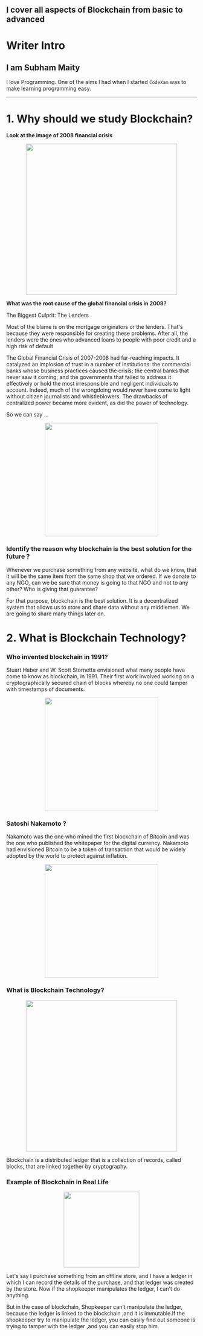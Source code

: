 ## I cover all aspects of Blockchain from basic to advanced

# Writer Intro
## I am **Subham Maity**
I love Programming. One of the aims I had when I started ```CodeXam``` was to make learning programming easy.
******************
# 1. Why should we study Blockchain?

**Look at the image of 2008 financial crisis**

<p align="center">
        <img src="https://github.com/Subham-Maity/Blockchain-Book-vol2/blob/master/Image%20Ignore/2.jpg?raw=true " width="400px"/>
        </p>


**What was the root cause of the global financial crisis in 2008?**

The Biggest Culprit: The Lenders

Most of the blame is on the mortgage originators or the lenders. That's because they were responsible for creating these problems. After all, the lenders were the ones who advanced loans to people with poor credit and a high risk of default

The Global Financial Crisis of 2007-2008 had far-reaching impacts. It catalyzed an implosion of trust in a number of institutions: the commercial banks whose business practices caused the crisis; the central banks that never saw it coming; and the governments that failed to address it effectively or hold the most irresponsible and negligent individuals to account. Indeed, much of the wrongdoing would never have come to light without citizen journalists and whistleblowers. The drawbacks of centralized power became more evident, as did the power of technology.


So we can say ...

<p align="center">
                <img src="https://github.com/Subham-Maity/Blockchain-Book-vol2/blob/master/Image%20Ignore/1.png?raw=true "width="300"/>
                </p>



### Identify the reason why blockchain is the best solution for the future ?

Whenever we purchase something from any website, what do we know, that it will be the same item from the same shop that we ordered. If we donate to any NGO, can we be sure that money is going to that NGO and not to any other? Who is giving that guarantee?

For that purpose, blockchain is the best solution. It is a decentralized system that allows us to store and share data without any middlemen. We are going to share many things later on.

# 2. What is Blockchain Technology?

### Who invented blockchain in 1991?
Stuart Haber and W. Scott Stornetta envisioned what many people have come to know as blockchain, in 1991. Their first work involved working on a cryptographically secured chain of blocks whereby no one could tamper with timestamps of documents.

<p align="center">
                <img src="https://github.com/Subham-Maity/Blockchain-Book-vol2/blob/master/Image%20Ignore/3.png?raw=true " width="300px" />
                </p>

### Satoshi Nakamoto ?

Nakamoto was the one who mined the first blockchain of Bitcoin and was the one who published the whitepaper for the digital currency. Nakamoto had envisioned Bitcoin to be a token of transaction that would be widely adopted by the world to protect against inflation.


<p align="center">
        <img src="https://github.com/Subham-Maity/Blockchain-Book-vol2/blob/master/Image%20Ignore/4.gif?raw=true "width="300px"/>
        </p>


### What is Blockchain Technology?

<p align="center">
        <img src="https://github.com/Subham-Maity/Blockchain-Book-vol2/blob/master/Image%20Ignore/5.gif?raw=true "  width="400px"/>
        </p>

Blockchain is a distributed ledger that is a collection of records, called blocks, that are linked together by cryptography.


### Example of Blockchain in Real Life

<p align="center">
        <img src="https://github.com/Subham-Maity/Blockchain-Book-vol2/blob/master/Image%20Ignore/6.gif?raw=true "  width="200px"/>
        </p>


Let's say I purchase something from an offline store, and I have a ledger in which I can record the details of the purchase, and that ledger was created by the store. Now if the shopkeeper manipulates the ledger, I can't do anything.


But in the case of blockchain, Shopkeeper can't manipulate the ledger, because the ledger is linked to the blockchain ,and it is immutable.If the shopkeeper try to manipulate the ledger, you can easily find out someone is trying to tamper with the ledger ,and you can easily stop him.

